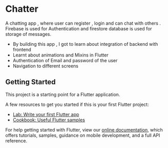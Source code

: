 # Chatter

A chatting app , where user can register , login and can chat with others . Firebase is used for Authentication and firestore database is used for storage of messages. 

- By building this app , I got to learn about integration of backend with frontend
- Learnt about animations and Mixins in Flutter
- Authentication of Email and password of the user
- Navigation to different screens 

## Getting Started

This project is a starting point for a Flutter application.

A few resources to get you started if this is your first Flutter project:

- [Lab: Write your first Flutter app](https://flutter.dev/docs/get-started/codelab)
- [Cookbook: Useful Flutter samples](https://flutter.dev/docs/cookbook)

For help getting started with Flutter, view our
[online documentation](https://flutter.dev/docs), which offers tutorials,
samples, guidance on mobile development, and a full API reference.
